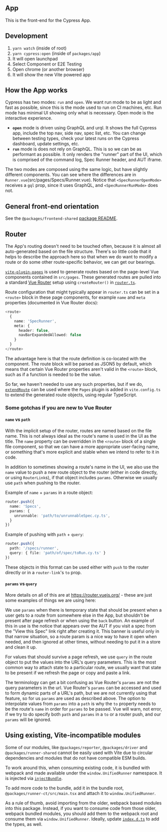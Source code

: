 ## App

This is the front-end for the Cypress App.

## Development

1. `yarn watch` (inside of root)
1. `yarn cypress:open` (inside of `packages/app`)
1. It will open launchpad
1. Select Component or E2E Testing
1. Open chrome (or another browser)
1. It will show the new Vite powered app

## How the App works

Cypress has two modes: `run` and `open`. We want run mode to be as light and fast as possible, since this is the mode used to run on CI machines, etc. Run mode has minimal UI showing only what is necessary. Open mode is the interactive experience.

- **`open`** mode is driven using GraphQL and urql. It shows the full Cypress app, include the top nav, side nav, spec list, etc. You can change between testing types, check your latest runs on the Cypress dashboard, update settings, etc.
- **`run`** mode is does not rely on GraphQL. This is so we can be as performant as possible. It only renders the "runner" part of the UI, which is comprised of the command log, Spec Runner header, and AUT iframe.

The two modes are composed using the same logic, but have slightly different components. You can see where the differences are in `Runner.vue`(src/pages/Specs/Runner.vue). Notice that `<SpecRunnerOpenMode>` receives a `gql` prop, since it uses GraphQL, and `<SpecRunnerRunMode>` does not.

## General front-end orientation

See the `@packages/frontend-shared` [package README](../frontend-shared/README.md).
## Router

The App's routing doesn't need to be touched often, because it is almost all auto-generated based on the file structure. There's so little code that it helps to describe the approach here so that when we do want to modify a route or do some other route-specific behavior, we can get our bearings.

[`vite-plugin-pages`](https://github.com/hannoeru/vite-plugin-pages) is used to generate routes based on the page-level Vue components contained in `src/pages`. These generated routes are pulled into a standard [Vue Router](https://router.vuejs.org/) setup using `createRouter()` in [`router.ts`](src/router/router.ts).

Route configuration that might typically appear in `router.ts` can be set in a `<route>` block in these page components, for example `name` and `meta` properties (documented in Vue Router docs):

```ts
<route>
  {
    name: 'SpecRunner',
    meta: {
      header: false,
      navBarExpandedAllowed: false
    }
  }
</route>
```

The advantage here is that the route definition is co-located with the component. The route block will be parsed as JSON5 by default, which means that certain Vue Router properties aren't valid in the `<route>` block, such as if a function is needed to be the value. 

So far, we haven't needed to use any such properties, but if we do, [`extendRoute`](https://github.com/hannoeru/vite-plugin-pages#extendroute) can be used where the `Pages` plugin is added in `vite.config.ts` to extend the generated route objects, using regular TypeScript. 

### Some gotchas if you are new to Vue Router

#### `name` vs `path`

With the implicit setup of the router, routes are named based on the file name. This is not always ideal as the route's name is used in the UI as the title. The `name` property can be overridden in the `<route>` block of a single file component, so that we can have a more appropriate user-facing name, or something that's more explicit and stable when we intend to refer to it in code.

In addition to sometimes showing a route's name in the UI, we also use the `name` value to push a new route object to the router (either in code directly, or using `RouterLink`s), if that object includes `params`. Otherwise we usually use `path` when pushing to the router.

Example of `name` + `params` in a route object:

```ts
router.push({ 
  name: 'Specs', 
  params: {
    unrunnable: 'path/to/unrunnableSpec.cy.ts',
  } 
})    
```

Example of pushing with `path` + `query`: 

```ts
router.push({ 
  path: '/specs/runner', 
  query: { file: 'path/of/spec/toRun.cy.ts' } 
})
```

These objects in this format can be used either with `push` to the router directly or in a `router-link`'s `to` prop.

#### `params` vs `query`

More details on all of this are at https://router.vuejs.org/ - these are just some examples of things we are using here:

We use `params` when there is temporary state that should be present when a user gets to a route from somewhere else in the App, but shouldn't be present after page refresh or when using the `back` button. An example of this in use is the notice that appears over the AUT if you visit a spec from the "View this Spec" link right after creating it. This banner is useful only in that narrow situation, so a route param is a nice way to have it open when needed, and then ignored at other times, without needing to put it in a store and clean it up. 

For values that should survive a page refresh, we use `query` in the route object to put the values into the URL's query parameters. This is the most common way to attach state to a particular route, we usually want that state to be present if we refresh the page or copy and paste a link.

The terminology can get a bit confusing as Vue Router's `params` are not the query parameters in the url. Vue Router's `params` can be accessed and used to form dynamic parts of a URL's path, but we are not currently using that feature, so for us `params` are used as described above. The option to interpolate values from `params` into a `path` is why the `to` property needs to be the route's `name` in order for `params` to be passed. Vue will warn, not error, if we try to do specify both `path` and `params` in a `to` or a router push, and our `params` will be ignored.


## Using existing, Vite-incompatible modules

Some of our modules, like `@packages/reporter`, `@packages/driver` and `@packages/runner-shared` cannot be easily
used with Vite due to circular dependencies and modules that do not have compatible ESM builds.

To work around this, when consuming existing code, it is bundled with webpack and made available under the
`window.UnifiedRunner` namespace. It is injected via [`injectBundle`](./src/runner/injectBundle.ts).

To add more code to the bundle, add it in the bundle root, `@packages/runner-ct/src/main.tsx` and attach it to
`window.UnifiedRunner`.

As a rule of thumb, avoid importing from the older, webpack based modules into this package. Instead, if you want to consume code from those older, webpack bundled modules, you should add them to the webpack root and consume them via `window.UnifiedRunner`. Ideally, update [`index.d.ts`](./index.d.ts) to add the types, as well.


